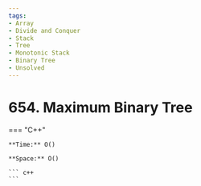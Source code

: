 ```yaml
---
tags:
- Array
- Divide and Conquer
- Stack
- Tree
- Monotonic Stack
- Binary Tree
- Unsolved
---
```



# 654. Maximum Binary Tree

=== "C++"

    **Time:** O()

    **Space:** O()

    ``` c++
    ```